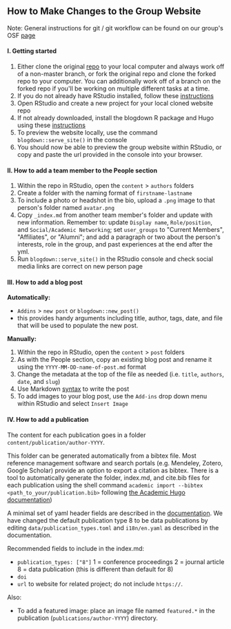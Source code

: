 ## How to Make Changes to the Group Website
Note: General instructions for git / git workflow can be found on our group's OSF [page](https://osf.io/tzmhp/wiki/Using%20Git%20and%20GitHub/)


#### I. Getting started

1. Either clone the original [repo](https://github.com/az-digitalag/group-website) to your local computer and always work off of a non-master branch, or fork the original repo and clone the forked repo to your computer. You can additionally work off of a branch on the forked repo if you'll be working on multiple different tasks at a time. 
2. If you do not already have RStudio installed, follow these [instructions](https://rstudio.com/products/rstudio/download/)
3. Open RStudio and create a new project for your local cloned website repo
4. If not already downloaded, install the blogdown R package and Hugo using these [instructions](https://bookdown.org/yihui/blogdown/installation.html)
5. To preview the website locally, use the command `blogdown::serve_site()` in the console
6. You should now be able to preview the group website within RStudio, or copy and paste the url provided in the console into your browser. 

#### II. How to add a team member to the People section

1. Within the repo in RStudio, open the `content` > `authors` folders
2. Create a folder with the naming format of `firstname-lastname`
3. To include a photo or headshot in the bio, upload a `.png` image to that person's folder named `avatar.png`
4. Copy `_index.md` from another team member's folder and update with new information. Remember to: update `Display name`, `Role/position`, and `Social/Academic Networking`; set `user_groups` to "Current Members", "Affiliates", or "Alumni"; and add a paragraph or two about the person's interests, role in the group, and past experiences at the end after the yml. 
5. Run `blogdown::serve_site()` in the RStudio console and check social media links are correct on new person page

#### III. How to add a blog post

**Automatically:** 
-  `Addins` > `new post` or `blogdown::new_post()`
  - this provides handy arguments including title, author, tags, date, and file that will be used to populate the new post. 
  
**Manually:**
1. Within the repo in RStudio, open the `content` > `post` folders
2. As with the People section, copy an existing blog post and rename it using the `YYYY-MM-DD-name-of-post.md` format
3. Change the metadata at the top of the file as needed (i.e. `title`, `authors`, `date`, and `slug`)
4. Use Markdown [syntax](https://www.markdownguide.org/basic-syntax/) to write the post
5. To add images to your blog post, use the `Add-ins` drop down menu within RStudio and select `Insert Image`

#### IV. How to add a publication

The content for each publication goes in a folder `content/publication/author-YYYY`.

This folder can be generated automatically from a bibtex file. Most reference management software and search portals (e.g. Mendeley, Zotero, Google Scholar) provide an option to export a citation as bibtex. There is a tool to automatically generate the folder, index.md, and cite.bib files for each publication using the shell command `academic import --bibtex <path_to_your/publication.bib>` following [the Academic Hugo documentation](https://sourcethemes.com/academic/docs/managing-content/#create-a-publication))

A minimal set of yaml header fields are described in the [documentation](https://sourcethemes.com/academic/docs/managing-content/#manually). We have changed the default publication type 8 to be data publications by editing `data/publication_types.toml` and `i18n/en.yaml` as described in the documentation. 

Recommended fields to include in the index.md:  
* `publication_types: ["8"]` 
  1 = conference proceedings
  2 = journal article
  8 = data publication (this is different than default for 8)
* `doi`
* `url` to website for related project; do not include `https://`.

Also:
* To add a featured image: place an image file named `featured.*` in the publication (`publications/author-YYYY`) directory. 
